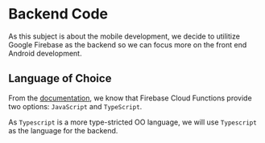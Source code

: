 # Backend Code
As this subject is about the mobile development, we decide to utilitize Google Firebase as the backend so we can focus more on the front end Android development.

## Language of Choice
From the [documentation](https://firebase.google.com/docs/functions/get-started?authuser=1), we know that Firebase Cloud Functions provide two options: `JavaScript` and `TypeScript`.

As `Typescript` is a more type-stricted OO language, we will use `Typescript` as the language for the backend.